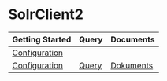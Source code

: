 # SolrClient2


|Getting Started    |Query      |Documents     |
|-------------------|-----------|--------------|
|[Configuration][1]  
[Configuration][1] |[Query][2] |[Dokuments][3]|


[1]:doc/conf.md
[2]:doc/query.md
[3]:doc/docs.md